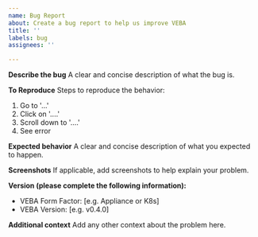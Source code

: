```yaml
---
name: Bug Report
about: Create a bug report to help us improve VEBA
title: ''
labels: bug
assignees: ''

---
```


**Describe the bug**
A clear and concise description of what the bug is.

**To Reproduce**
Steps to reproduce the behavior:
1. Go to '...'
2. Click on '....'
3. Scroll down to '....'
4. See error

**Expected behavior**
A clear and concise description of what you expected to happen.

**Screenshots**
If applicable, add screenshots to help explain your problem.

**Version (please complete the following information):**
 - VEBA Form Factor: [e.g. Appliance or K8s]
 - VEBA Version: [e.g. v0.4.0]

**Additional context**
Add any other context about the problem here.